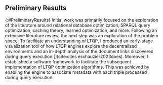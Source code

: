## Preliminary Results
{:#PreliminaryResults}
Initial work was primarily focused on the exploration of the literature around relational database optimization, SPARQL query optimization, caching theory, learned optimization, and more.
Following an extensive literature review, the next step was an exploration of the problem space.
To facilitate an understanding of LTQP, I produced an early-stage visualization tool of how LTQP engines explore the decentralized environments and an in-depth analysis of the document links discovered during query execution [](cite:cites eschauzier2023does).
Moreover, I established a software framework to facilitate the subsequent implementation of LTQP optimization algorithms. This was achieved by enabling the engine to associate metadata with each triple processed during query execution.

<br /> 